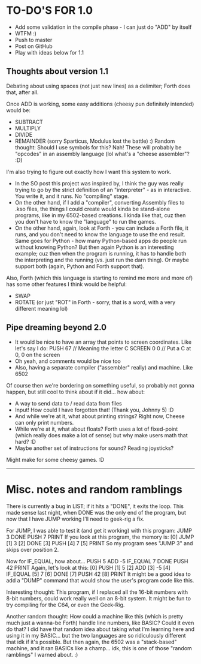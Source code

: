 # TO-DO'S FOR 1.0

* Add some validation in the compile phase - I can just do "ADD" by itself
* WTFM :)
* Push to master
* Post on GitHub
* Play with ideas below for 1.1


## Thoughts about version 1.1

Debating about using spaces (not just new lines) as a delimiter; Forth does that, after all.

Once ADD is working, some easy additions (cheesy pun definitely intended) would be:

* SUBTRACT
* MULTIPLY
* DIVIDE
* REMAINDER (sorry Sparticus, Modulus lost the battle) :)
Random thought: Should I use symbols for this?  Nah!  These will probably be "opcodes" in an assembly language (lol what's a "cheese assembler"? :D)

I'm also trying to figure out exactly how I want this system to work.

* In the SO post this project was inspired by, I think the guy was really trying to go by the strict definition of an "interpreter" - as in interactive.  You write it, and it runs.  No "compiling" stage.
* On the other hand, if I add a "compiler", converting Assembly files to .kso files, the things I could create would kinda be stand-alone programs, like in my 6502-based creations.  I kinda like that, cuz then you don't have to know the "language" to run the games.
* On the other hand, again, look at Forth - you can include a Forth file, it runs, and you don't need to know the language to use the end result.  Same goes for Python - how many Python-based apps do people run without knowing Python?  But then again Python is an interesting example; cuz then when the program is running, it has to handle both the interpreting and the running (vs. just run the darn thing).  Or maybe support both (again, Python and Forth support that).

Also, Forth (which this language is starting to remind me more and more of) has some other features I think would be helpful:

* SWAP
* ROTATE (or just "ROT" in Forth - sorry, that is a word, with a very different meaning lol)

## Pipe dreaming beyond 2.0

* It would be nice to have an array that points to screen coordinates.  Like let's say I do:
	PUSH 67		// Meaning the letter C
	SCREEN 0 0	// Put a C at 0, 0 on the screen
* Oh yeah, and comments would be nice too
* Also, having a separate compiler ("assembler" really) and machine.  Like 6502

Of course then we're bordering on something useful, so probably not gonna happen, but still cool to think about if it did... how about:

* A way to send data to / read data from files
* Input!  How could I have forgotten that!  (Thank you, Johnny 5) :D
* And while we're at it, what about printing strings?  Right now, Cheese can only print numbers.
* While we're at it, what about floats?  Forth uses a lot of fixed-point (which really does make a lot of sense) but why make users math that hard? :D
* Maybe another set of instructions for sound?  Reading joysticks?

Might make for some cheesy games. :D

----------------------------------------------------

# Misc. notes and random ramblings

There is currently a bug in LIST; if it hits a "DONE", it exits the loop.  This made sense last night, when DONE was the only end of the program, but now that I have JUMP working I'll need to geek-rig a fix.

For JUMP, I was able to test it (and get it working) with this program:
	JUMP 3
	DONE
	PUSH 7
	PRINT
If you look at this program, the memory is:
	[0] JUMP
	[1] 3
	[2] DONE
	[3] PUSH
	[4] 7
	[5] PRINT
So my program sees "JUMP 3" and skips over position 2.

Now for IF_EQUAL, how about...
	PUSH 5
	ADD -5
	IF_EQUAL 7
	DONE
	PUSH 42
	PRINT
Again, let's look at this:
	[0] PUSH
	[1] 5
	[2] ADD
	[3] -5
	[4] IF_EQUAL
	[5] 7
	[6] DONE
	[7] PUSH 42
	[8] PRINT
It might be a good idea to add a "DUMP" command that would show the user's program code like this.

Interesting thought: This program, if I replaced all the 16-bit numbers with 8-bit numbers, could work really well on an 8-bit system.  It might be fun to try compiling for the C64, or even the Geek-Rig.

Another random thought: How could a machine like this (which is pretty much just a wanna-be Forth) handle line numbers, like BASIC?  Could it even do that?  I did have that random idea about taking what I'm learning here and using it in my BASIC... but the two languages are so ridiculously different that idk if it's possible.  But then again, the 6502 was a "stack-based" machine, and it ran BASICs like a champ... idk, this is one of those "random ramblings" I warned about. :)
